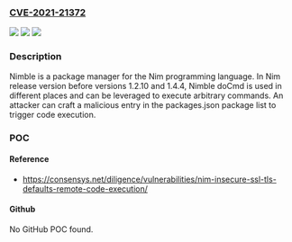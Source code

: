 ### [CVE-2021-21372](https://cve.mitre.org/cgi-bin/cvename.cgi?name=CVE-2021-21372)
![](https://img.shields.io/static/v1?label=Product&message=security&color=blue)
![](https://img.shields.io/static/v1?label=Version&message=n%2Fa&color=blue)
![](https://img.shields.io/static/v1?label=Vulnerability&message=CWE-74%20Improper%20Neutralization%20of%20Special%20Elements%20in%20Output%20Used%20by%20a%20Downstream%20Component%20('Injection')&color=brighgreen)

### Description

Nimble is a package manager for the Nim programming language. In Nim release version before versions 1.2.10 and 1.4.4, Nimble doCmd is used in different places and can be leveraged to execute arbitrary commands. An attacker can craft a malicious entry in the packages.json package list to trigger code execution.

### POC

#### Reference
- https://consensys.net/diligence/vulnerabilities/nim-insecure-ssl-tls-defaults-remote-code-execution/

#### Github
No GitHub POC found.

